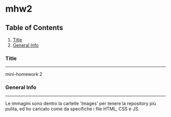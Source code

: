 # mhw2
## Table of Contents
1. [Title](#title)
2. [General Info](#general-info)
### Title
***
mini-homework 2
### General Info
***
Le immagini sono dentro la cartelle 'Images' per tenere la repository più pulita, ed ho caricato come da specifiche i file HTML, CSS e JS.
